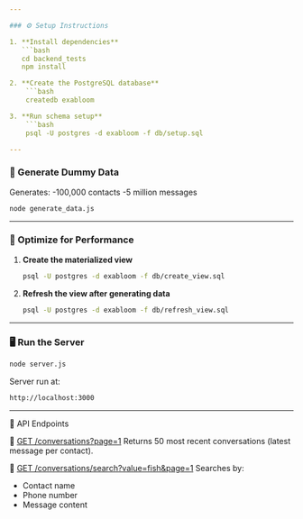 ```yaml
---

### ⚙️ Setup Instructions

1. **Install dependencies**
   ```bash
   cd backend_tests
   npm install

2. **Create the PostgreSQL database**
    ```bash
    createdb exabloom

3. **Run schema setup**
    ```bash
    psql -U postgres -d exabloom -f db/setup.sql

---
```

### 🧪 Generate Dummy Data
Generates:
-100,000 contacts
-5 million messages

```bash
node generate_data.js
```
---
### 🚀 Optimize for Performance

1. **Create the materialized view**
   ```bash
   psql -U postgres -d exabloom -f db/create_view.sql

2. **Refresh the view after generating data**
    ```bash
    psql -U postgres -d exabloom -f db/refresh_view.sql

---
### 🖥️ Run the Server
```bash
node server.js
```
Server run at:
```bash
http://localhost:3000
```

---
📡 API Endpoints

🔹 [GET /conversations?page=1](http://localhost:3000/conversations?page=1)
Returns 50 most recent conversations (latest message per contact).

🔹 [GET /conversations/search?value=fish&page=1](http://localhost:3000/conversations/search?value=fish&page=1)
Searches by:

- Contact name
- Phone number
- Message content